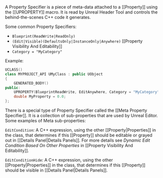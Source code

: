 A Property Specifier is a piece of meta-data attached to a [[Property]] using the [[UPROPERTY]] macro.
It is read by Unreal Header Tool and controls the behind-the-scenes C++ code it generates.

Some common Property Specifiers:
- `Blueprint(ReadWrite|ReadOnly)`
- `(Edit|Visible)(DefaultsOnly|InstanceOnly|Anywhere)` [[Property Visibility And Editability]]
- `Category = "MyCategory"`

Example:
```cpp
UCLASS()
class MYPROJECT_API UMyClass : public UObject
{
	GENERATED_BODY()
public:
	UPROPERTY(BlueprintReadWrite, EditAnywhere, Category = "MyCategory")
	double MyProperty = 0.0;
};
```

There is a special type of Property Specifier called the [[Meta Property Specifier]].
It is a collection of sub-properties that are used by Unreal Editor.
Some examples of Meta sub-properties:

`EditCondition`: A C++ expression, using the other [[Property|Properties]] in the class, that determines if this [[Property]] should be editable or grayed out in [[Details Panel|Details Panels]].
For more details see _Dynamic Edit Condition Based On Other Properties_ in [[Property Visibility And Editability]].

`EditConditionHide`: A C++ expression, using the other [[Property|Properties]] in the class, that determines if this [[Property]] should be visible in [[Details Panel|Details Panels]].

